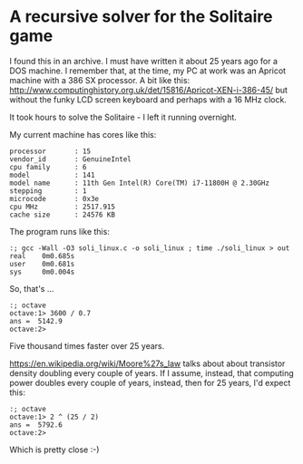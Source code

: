 # A recursive solver for the Solitaire game

I found this in an archive. I must have written it about 25 years ago for a DOS 
machine. I remember that, at the time, my PC at work was an Apricot machine with 
a 386 SX processor. A bit like this: http://www.computinghistory.org.uk/det/15816/Apricot-XEN-i-386-45/ 
but without the funky LCD screen keyboard and perhaps with a 16 MHz clock.

It took hours to solve the Solitaire - I left it running overnight.

My current machine has cores like this:

    processor       : 15
    vendor_id       : GenuineIntel
    cpu family      : 6
    model           : 141
    model name      : 11th Gen Intel(R) Core(TM) i7-11800H @ 2.30GHz
    stepping        : 1
    microcode       : 0x3e
    cpu MHz         : 2517.915
    cache size      : 24576 KB

The program runs like this:

    :; gcc -Wall -O3 soli_linux.c -o soli_linux ; time ./soli_linux > out
    real    0m0.685s
    user    0m0.681s
    sys     0m0.004s

So, that's ...

    :; octave
    octave:1> 3600 / 0.7
    ans =  5142.9
    octave:2>

Five thousand times faster over 25 years.

https://en.wikipedia.org/wiki/Moore%27s_law talks about about transistor density 
doubling every couple of years. If I assume, instead, that computing power doubles every 
couple of years, instead, then for 25 years, I'd expect this:

    :; octave
    octave:1> 2 ^ (25 / 2)
    ans =  5792.6
    octave:2>

Which is pretty close :-)
